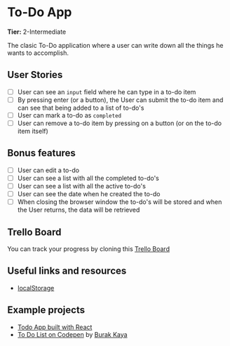 # To-Do App

**Tier:** 2-Intermediate

The clasic To-Do application where a user can write down all the things he wants to accomplish.

## User Stories

-   [ ] User can see an `input` field where he can type in a to-do item
-   [ ] By pressing enter (or a button), the User can submit the to-do item and can see that being added to a list of to-do's
-   [ ] User can mark a to-do as `completed`
-   [ ] User can remove a to-do item by pressing on a button (or on the to-do item itself)

## Bonus features

-   [ ] User can edit a to-do
-   [ ] User can see a list with all the completed to-do's
-   [ ] User can see a list with all the active to-do's
-   [ ] User can see the date when he created the to-do
-   [ ] When closing the browser window the to-do's will be stored and when the User returns, the data will be retrieved

## Trello Board

You can track your progress by cloning this [Trello Board](https://trello.com/b/uLMzyrql/to-do-app)

## Useful links and resources

-   [localStorage](https://developer.mozilla.org/en-US/docs/Web/API/Window/localStorage)

## Example projects

-   [Todo App built with React](http://todomvc.com/examples/react/#/)
-   [To Do List on Codepen](https://codepen.io/yesilfasulye/pen/eJIuF) by [Burak Kaya](https://codepen.io/yesilfasulye/)
